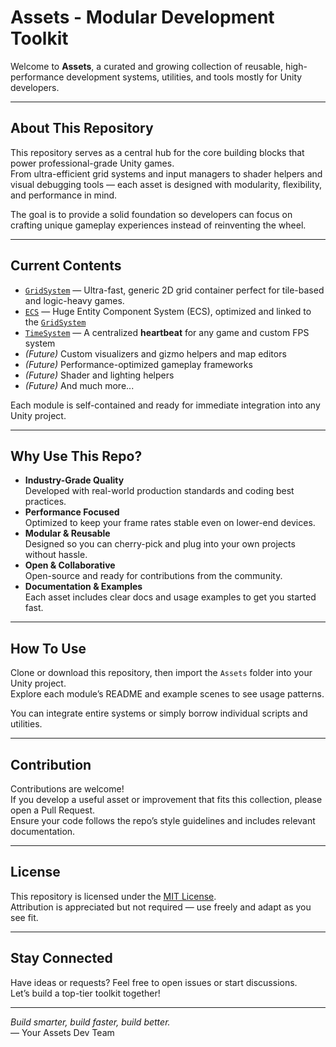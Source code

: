 # Assets - Modular Development Toolkit

Welcome to **Assets**, a curated and growing collection of reusable, high-performance development systems, utilities, and tools mostly for Unity developers.

---

## About This Repository

This repository serves as a central hub for the core building blocks that power professional-grade Unity games.  
From ultra-efficient grid systems and input managers to shader helpers and visual debugging tools — each asset is designed with modularity, flexibility, and performance in mind.

The goal is to provide a solid foundation so developers can focus on crafting unique gameplay experiences instead of reinventing the wheel.

---

## Current Contents

- [`GridSystem`](./GridSystem) — Ultra-fast, generic 2D grid container perfect for tile-based and logic-heavy games.  
- [`ECS`](./ECS)        — Huge Entity Component System (ECS), optimized and linked to the [`GridSystem`](./GridSystem)
- [`TimeSystem`](./TimeSystem) — A centralized **heartbeat** for any game and custom FPS system
- *(Future)* Custom visualizers and gizmo helpers and map editors
- *(Future)* Performance-optimized gameplay frameworks  
- *(Future)* Shader and lighting helpers  
- *(Future)* And much more...

Each module is self-contained and ready for immediate integration into any Unity project.

---

## Why Use This Repo?

- **Industry-Grade Quality**  
  Developed with real-world production standards and coding best practices.  
- **Performance Focused**  
  Optimized to keep your frame rates stable even on lower-end devices.  
- **Modular & Reusable**  
  Designed so you can cherry-pick and plug into your own projects without hassle.  
- **Open & Collaborative**  
  Open-source and ready for contributions from the community.  
- **Documentation & Examples**  
  Each asset includes clear docs and usage examples to get you started fast.

---

## How To Use

Clone or download this repository, then import the `Assets` folder into your Unity project.  
Explore each module’s README and example scenes to see usage patterns.

You can integrate entire systems or simply borrow individual scripts and utilities.

---

## Contribution

Contributions are welcome!  
If you develop a useful asset or improvement that fits this collection, please open a Pull Request.  
Ensure your code follows the repo’s style guidelines and includes relevant documentation.

---

## License

This repository is licensed under the [MIT License](LICENSE).  
Attribution is appreciated but not required — use freely and adapt as you see fit.

---

## Stay Connected

Have ideas or requests? Feel free to open issues or start discussions.  
Let’s build a top-tier toolkit together!

---

*Build smarter, build faster, build better.*  
— Your Assets Dev Team
